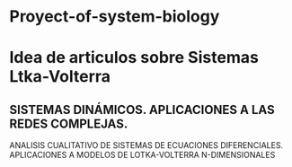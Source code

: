 # Proyect-of-system-biology
# Idea de articulos sobre Sistemas Ltka-Volterra
## SISTEMAS DINÁMICOS. APLICACIONES A LAS REDES COMPLEJAS.
ANALISIS CUALITATIVO DE SISTEMAS DE ECUACIONES DIFERENCIALES. APLICACIONES A MODELOS DE LOTKA-VOLTERRA N-DIMENSIONALES
